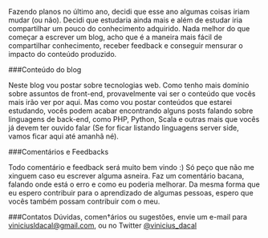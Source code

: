 <!--
layout: post
title: Ano novo, vida nova!
date: 2015-01-19T23:27:00.847Z
comments: true
published: true
keywords: JavaScript, ES6
description: Ano novo, vida nova!
categories: offtopic
authorName: Vinicius Dacal
-->

Fazendo planos no último ano, decidi que esse ano algumas coisas iriam mudar (ou não). Decidi que estudaria ainda mais e além de estudar iria compartilhar um pouco do conhecimento adquirido. Nada melhor do que começar a escrever um blog, acho que é a maneira mais fácil de compartilhar conhecimento, receber feedback e conseguir mensurar o impacto do conteúdo produzido.

###Conteúdo do blog

Neste blog vou postar sobre tecnologias web. Como tenho mais domínio sobre assuntos de front-end, provavelmente vai ser o conteúdo que vocês mais irão ver por aqui. Mas como vou postar conteúdos que estarei estudando, vocês podem acabar encontrando alguns posts falando sobre linguagens de back-end, como PHP, Python, Scala e outras mais que vocês já devem ter ouvido falar (Se for ficar listando linguagens server side, vamos ficar aqui até amanhã né).

###Comentários e Feedbacks

Todo comentário e feedback será muito bem vindo :)
Só peço que não me xinguem caso eu escrever alguma asneira. Faz um comentário bacana, falando onde está o erro e como eu poderia melhorar.
Da mesma forma que eu espero contribuir para o aprendizado de algumas pessoas, espero que vocês também possam contribuir com o meu.

###Contatos
Dúvidas, comen†ários ou sugestões, envie um e-mail para [viniciusldacal@gmail.com](mailto:{{viniciusldacal@gmail.com}}), ou no Twitter [@vinicius_dacal](https://twitter.com/vinicius_dacal)

